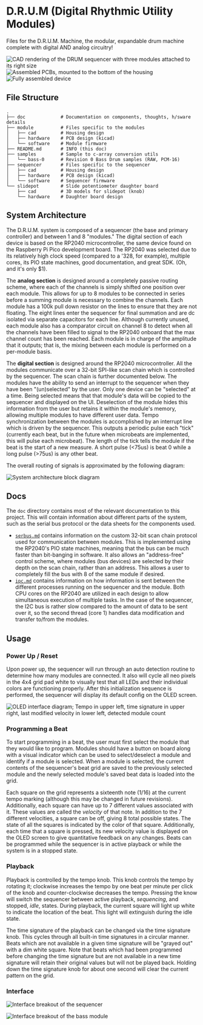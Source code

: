 # D.R.U.M (Digital Rhythmic Utility Modules)
Files for the D.R.U.M. Machine, the modular, expandable drum machine complete with digital AND analog circuitry!


![CAD rendering of the DRUM sequencer with three modules attached to its right size](doc/img/cad-assembly.png)
![Assembled PCBs, mounted to the bottom of the housing](doc/img/final-pcb-1.1.jpg)
![Fully assembled device](doc/img/final-assembly.jpg)

## File Structure

```
.
├── doc             # Documentation on components, thoughts, h/sware details
├── module          # Files specific to the modules
│   ├── cad         # Housing design
│   ├── hardware    # PCB design (kicad)
│   └── software    # Module firmware
├── README.md       # INFO (this doc)
├── samples         # Sample to c-array conversion utils
│   └── bass-0      # Revision 0 Bass Drum samples (RAW, PCM-16)
├── sequencer       # Files specific to the sequencer
│   ├── cad         # Housing design
│   ├── hardware    # PCB design (kicad)
│   └── software    # Sequencer firmware
└── slidepot        # Slide potentiometer daughter board
    ├── cad         # 3D models for slidepot (knob)
    └── hardware    # Daughter board design
```

## System Architecture

The D.R.U.M. system is composed of a sequencer (the base and primary controller) and between 1 and 8 "modules." The digital section of each device is based on the RP2040 microcontroller, the same device found on the Raspberry Pi Pico development board. The RP2040 was selected due to its relatively high clock speed (compared to a '328, for example), multiple cores, its PIO state machines, good documentation, and great SDK. (Oh, and it's only $1). 

The **analog section** is designed around a completely passive routing scheme, where each of the channels is simply shifted one position over each module. This allows for up to 8 modules to be connected in series before a summing module is necessary to combine the channels. Each module has a 100k pull down resistor on the lines to ensure that they are not floating. The eight lines enter the sequencer for final summation and are dc isolated via separate capacitors for each line. Although currently unused, each module also has a comparator circuit on channel 8 to detect when all the channels have been filled to signal to the RP2040 onboard that the max channel count has been reached. Each module is in charge of the amplitude that it outputs; that is, the mixing between each module is performed on a per-module basis.

The **digital section** is designed around the RP2040 microcontroller. All the modules communicate over a 32-bit SPI-like scan chain which is controlled by the sequencer. The scan chain is further documented below. The modules have the ability to send an interrupt to the sequencer when they have been "(un)selected" by the user. Only one device can be "selected" at a time. Being selected means that that module's data will be copied to the sequencer and displayed on the UI. Deselection of the module hides this information from the user but retains it within the module's memory, allowing multiple modules to have different user data. Tempo synchronization between the modules is accomplished by an interrupt line which is driven by the sequencer. This outputs a periodic pulse each "tick" (currently each beat, but in the future when microbeats are implemented, this will pulse each microbeat). The length of the tick tells the module if the beat is the start of a new measure. A short pulse (<75us) is beat 0 while a long pulse (>75us) is any other beat.

The overall routing of signals is approximated by the following diagram:

![System architecture block diagram](doc/img/scanchain.png)


## Docs

The `doc` directory contains most of the relevant documentation to this project. This will contain information about different parts of the system, such as the serial bus protocol or the data sheets for the components used.

* [`serbus.md`](doc/serbus.md) contains information on the custom 32-bit scan chain protocol used for communication between modules. This is implemented using the RP2040's PIO state machines, meaning that the bus can be much faster than bit-banging in software. It also allows an "address-free" control scheme, where modules (bus devices) are selected by their depth on the scan chain, rather than an address. This allows a user to completely fill the bus with 8 of the same module if desired.
* [`ipc.md`](doc/ipc.md) contains information on how information is sent between the different processes running on the sequencer and the module. Both CPU cores on the RP2040 are utilized in each design to allow simultaneous execution of multiple tasks. In the case of the sequencer, the I2C bus is rather slow compared to the amount of data to be sent over it, so the second thread (core 1) handles data modification and transfer to/from the modules.

## Usage

### Power Up / Reset

Upon power up, the sequencer will run through an auto detection routine to determine how many modules are connected. It also will cycle all neo pixels in the 4x4 grid pad white to visually test that all LEDs and their individual colors are functioning properly. After this initialization sequence is performed, the sequencer will display its default config on the OLED screen.

![OLED interface diagram; Tempo in upper left, time signature in upper right, last modified velocity in lower left, detected module count](doc/img/oled-breakout.png)

### Programming a Beat

To start programming in a beat, the user must first select the module that they would like to program. Modules should have a button on board along with a visual indicator which can be used to select/deselect a module and identify if a module is selected. When a module is selected, the current contents of the sequencer's beat grid are saved to the previously selected module and the newly selected module's saved beat data is loaded into the grid.

Each square on the grid represents a sixteenth note (1/16) at the current tempo marking (although this may be changed in future revisions). Additionally, each square can have up to 7 different values associated with it. These values are called the *velocity* of that note. In addition to the 7 different velocities, a square can be off, giving 8 total possible states. The state of all the squares is indicated by the color of that square. Additionally, each time that a square is pressed, its new velocity value is displayed on the OLED screen to give quantitative feedback on any changes. Beats can be programmed while the sequencer is in active playback or while the system is in a stopped state.

### Playback

Playback is controlled by the tempo knob. This knob controls the tempo by rotating it; clockwise increases the tempo by one beat per minute per click of the knob and counter-clockwise decreases the tempo. Pressing the know will switch the sequencer between active playback, *sequencing*, and stopped, *idle*, states. During playback, the current square will light up white to indicate the location of the beat. This light will extinguish during the idle state.

The time signature of the playback can be changed via the time signature knob. This cycles through all built-in time signatures in a circular manner. Beats which are not available in a given time signature will be "grayed out" with a dim white square. Note that beats which had been programmed before changing the time signature but are not available in a new time signature will retain their original values but will not be played back. Holding down the time signature knob for about one second will clear the current pattern on the grid.

### Interface

![Interface breakout of the sequencer](doc/img/interface-breakout.png)

![Interface breakout of the bass module](doc/img/interface-module.png)


